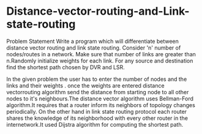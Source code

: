 # Distance-vector-routing-and-Link-state-routing
Problem Statement
Write a program which will differentiate between distance vector routing and link state routing.
Consider 'n' number of nodes/routes in a network. Make sure that number of links are greater than 
n.Randomly initialize weights for each link. For any source and destination find the shortest path
chosen by DVR and LSR.

In the given problem the user has to enter the number of nodes and the links and their weights .
once the weights are entered distance vectorrouting algorithm send the distance from starting 
node to all other nodes to it's neighbours.The distance vector algorithm uses Bellman-Ford 
algorithm.It requires that a router inform its neighbors of topology changes periodically.
On the other hand in link state routing protocol each router shares the knowledge of its 
neighborhood with every other router in the internetwork.It used Dijstra algorithm for 
computing the shortest path.
